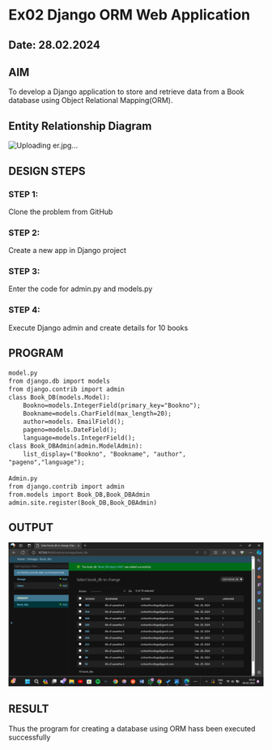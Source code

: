 # Ex02 Django ORM Web Application
## Date: 28.02.2024

## AIM
To develop a Django application to store and retrieve data from a Book database using Object Relational Mapping(ORM).

## Entity Relationship Diagram
![Uploading er.jpg…]()


## DESIGN STEPS

### STEP 1:
Clone the problem from GitHub

### STEP 2:
Create a new app in Django project

### STEP 3:
Enter the code for admin.py and models.py

### STEP 4:
Execute Django admin and create details for 10 books

## PROGRAM
```
model.py
from django.db import models 
from django.contrib import admin
class Book_DB(models.Model):
    Bookno=models.IntegerField(primary_key="Bookno");
    Bookname=models.CharField(max_length=20);
    author=models. EmailField();
    pageno=models.DateField();
    language=models.IntegerField();
class Book_DBAdmin(admin.ModelAdmin):
    list_display=("Bookno", "Bookname", "author", "pageno","language");

Admin.py
from django.contrib import admin
from.models import Book_DB,Book_DBAdmin
admin.site.register(Book_DB,Book_DBAdmin)
```
## OUTPUT
![alt text](<Screenshot 2024-02-28 093934.png>)

## RESULT
Thus the program for creating a database using ORM hass been executed successfully
